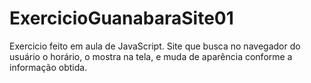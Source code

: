 # ExercicioGuanabaraSite01
 Exercicio feito em aula de JavaScript. Site que busca no navegador do usuário o horário, o mostra na tela, e muda de aparência conforme a informação obtida.
